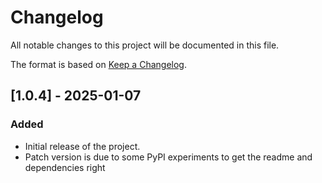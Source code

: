 # Changelog

All notable changes to this project will be documented in this file.

The format is based on [Keep a Changelog](https://keepachangelog.com/en/1.0.0/).

## [1.0.4] - 2025-01-07
### Added
- Initial release of the project.
- Patch version is due to some PyPI experiments to get the readme and dependencies right